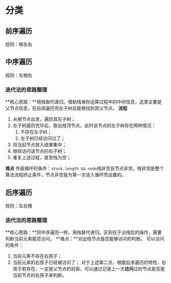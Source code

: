 # 分类
## 前序遍历
规则：根左右

## 中序遍历
规则：左根右
### 迭代法的思路整理
**核心思路：**用栈取代递归。借助栈保存运算过程中的中间信息，这里主要是父节点信息，在后续遍历完左子树后能够找到其父节点。
**流程**
1. 从根节点出发，遍历其左子树；
2. 左子树遍历完毕后，取出栈顶节点，此时该节点的左子树存在两种情况：
    1. 不存在左子树；
    2. 左子树已经访问过了；
3. 将当前节点放入结果集中；
4. 继续访问该节点的右子树；
5. 重复上述过程，直至栈为空；

**难点**
外层循环的条件：`stack.length && node`栈非空且节点非空。栈非空是整个算法流程终止条件，节点非空是为第一次进入循环而设置的。

## 后序遍历
规则：左右根
### 迭代法的思路整理
**核心思路：**同中序遍历一样，用栈替代递归。区别在于出栈后的操作，需要判断当前元素能否访问。
**难点：**对出栈节点是否能够访问的判断。
可以访问的条件：
1. 当前元素不存在右孩子；
2. 当前元素的右孩子已经被访问了；
对于上述第二点，根据后序遍历的特性，右孩子若存在，一定是父节点的前驱，可以通过记录上一次**访问**过的节点是否是当前节点的右孩子来判断。

